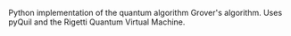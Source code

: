 Python implementation of the quantum algorithm Grover's algorithm. Uses pyQuil and the Rigetti Quantum Virtual Machine.
